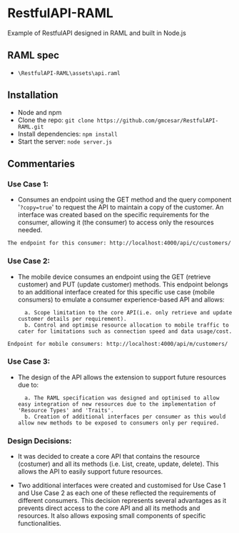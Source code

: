 # RestfulAPI-RAML
Example of RestfulAPI designed in RAML and built in Node.js

## RAML spec

- `\RestfulAPI-RAML\assets\api.raml`

## Installation

- Node and npm
- Clone the repo: `git clone https://github.com/gmcesar/RestfulAPI-RAML.git`
- Install dependencies: `npm install`
- Start the server: `node server.js`

## Commentaries

### Use Case 1:

- Consumes an endpoint using the GET method and the query component '`?copy=true`' to request the API to maintain a copy of the customer. An interface was created based on the specific requirements for the consumer, allowing it (the consumer) to access only the resources needed.

`The endpoint for this consumer: http://localhost:4000/api/c/customers/`

### Use Case 2:

- The mobile device consumes an endpoint using the GET (retrieve customer) and PUT (update customer) methods. This endpoint belongs to an additional interface created for this specific use case (mobile consumers) to emulate a consumer experience-based API and allows:

        a. Scope limitation to the core API(i.e. only retrieve and update customer details per requirement).
        b. Control and optimise resource allocation to mobile traffic to cater for limitations such as connection speed and data usage/cost.
    
`Endpoint for mobile consumers: http://localhost:4000/api/m/customers/`

### Use Case 3:

- The design of the API allows the extension to support future resources due to:

        a. The RAML specification was designed and optimised to allow easy integration of new resources due to the implementation of 'Resource Types' and 'Traits'.
        b. Creation of additional interfaces per consumer as this would allow new methods to be exposed to consumers only per required.

### Design Decisions:

- It was decided to create a core API that contains the resource (costumer) and all its methods (i.e. List, create, update, delete). This allows the API to easily support future resources.

- Two additional interfaces were created and customised for Use Case 1 and Use Case 2 as each one of these reflected the requirements of different consumers. This decision represents several advantages as it prevents direct access to the core API and all its methods and resources. It also allows exposing small components of specific functionalities.
